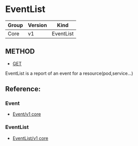 # EventList

| Group | Version | Kind |
| --- | --- | --- |
| Core | v1 | EventList |

## METHOD
- [GET](get.md)

EventList is a report of an event for a resource(pod,service...)

## Reference:

### Event

- [Event/v1 core](https://v1-9.docs.kubernetes.io/docs/reference/generated/kubernetes-api/v1.9/#event-v1-core)

### EventList

- [EventList/v1 core](https://v1-9.docs.kubernetes.io/docs/reference/generated/kubernetes-api/v1.9/#eventlist-v1-core)
